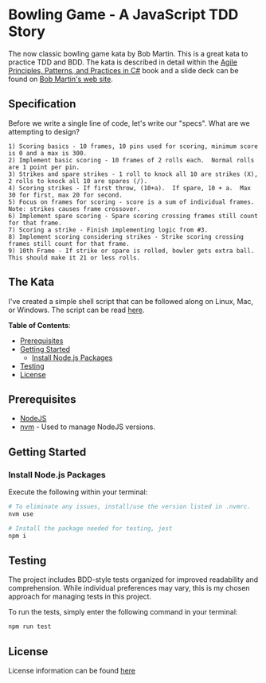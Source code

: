 # Bowling Game - A JavaScript TDD Story

The now classic bowling game kata by Bob Martin.  This is a great kata to practice TDD and BDD.  The kata is described in detail within the [Agile Principles, Patterns, and Practices in C#][1] book and a slide deck can be found on [Bob Martin's web site][2].

## Specification

Before we write a single line of code, let's write our "specs".  What are we attempting to design?

    1) Scoring basics - 10 frames, 10 pins used for scoring, minimum score is 0 and a max is 300.
    2) Implement basic scoring - 10 frames of 2 rolls each.  Normal rolls are 1 point per pin.
    3) Strikes and spare strikes - 1 roll to knock all 10 are strikes (X), 2 rolls to knock all 10 are spares (/).
    4) Scoring strikes - If first throw, (10+a).  If spare, 10 + a.  Max 30 for first, max 20 for second.
    5) Focus on frames for scoring - score is a sum of individual frames.  Note: strikes causes frame crossover.
    6) Implement spare scoring - Spare scoring crossing frames still count for that frame.
    7) Scoring a strike - Finish implementing logic from #3.
    8) Implement scoring considering strikes - Strike scoring crossing frames still count for that frame.
    9) 10th Frame - If strike or spare is rolled, bowler gets extra ball.  This should make it 21 or less rolls.

## The Kata

I've created a simple shell script that can be followed along on Linux, Mac, or Windows. The script can be read [here][3].

[1]: https://www.goodreads.com/book/show/84983.Agile_Principles_Patterns_and_Practices_in_C_
[2]: http://butunclebob.com/ArticleS.UncleBob.TheBowlingGameKata
[3]: ./docs/kata.sh

**Table of Contents**:

* [Prerequisites](#prerequisites)
* [Getting Started](#getting-started)
    - [Install Node.js Packages](#install-nodejs-packages)
* [Testing](#testing)
* [License](#license)

## Prerequisites

* [NodeJS](https://nodejs.org/en/) 
* [nvm](https://github.com/nvm-sh/nvm) - Used to manage NodeJS versions.

## Getting Started

### Install Node.js Packages

Execute the following within your terminal:

```bash
# To eliminate any issues, install/use the version listed in .nvmrc.  
nvm use            

# Install the package needed for testing, jest
npm i  
```

## Testing

The project includes BDD-style tests organized for improved readability and comprehension. While individual preferences may vary, this is my chosen approach for managing tests in this project.

To run the tests, simply enter the following command in your terminal:

```bash
npm run test
```

## License

License information can be found [here](./LICENSE)


